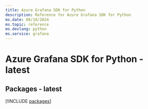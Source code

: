 ```yaml
---
title: Azure Grafana SDK for Python
description: Reference for Azure Grafana SDK for Python
ms.date: 09/18/2024
ms.topic: reference
ms.devlang: python
ms.service: grafana
---
```

# Azure Grafana SDK for Python - latest
## Packages - latest
[!INCLUDE [packages](grafana-index.md)]
